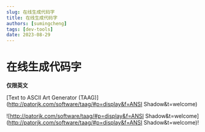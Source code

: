 ```yaml
---
slug: 在线生成代码字
title: 在线生成代码字
authors: [sumingcheng]
tags: [dev-tools]
date: 2023-08-29
---
```


# 在线生成代码字



 



**仅限英文**

  


[Text to ASCII Art Generator (TAAG)](http://patorjk.com/software/taag/#p=display&f=ANSI Shadow&t=welcome)

![http://patorjk.com/software/taag/#p=display&f=ANSI Shadow&t=welcome](http://patorjk.com/software/taag/#p=display&f=ANSI Shadow&t=welcome)!